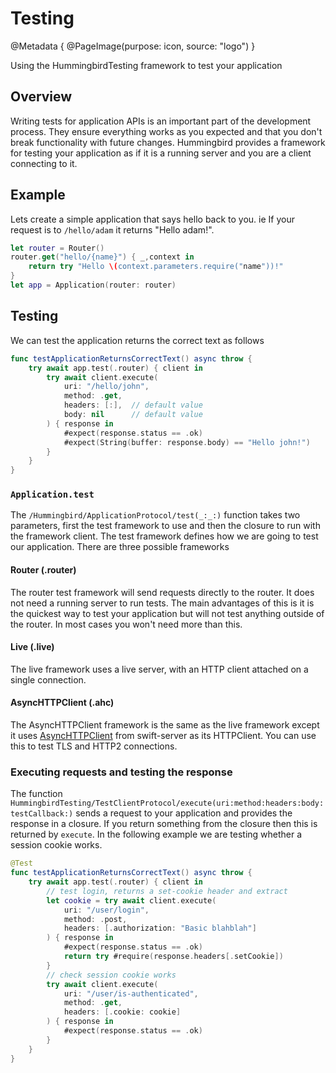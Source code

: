 # Testing

@Metadata {
    @PageImage(purpose: icon, source: "logo")
}

Using the HummingbirdTesting framework to test your application

## Overview

Writing tests for application APIs is an important part of the development process. They ensure everything works as you expected and that you don't break functionality with future changes. Hummingbird provides a framework for testing your application as if it is a running server and you are a client connecting to it.

## Example

Lets create a simple application that says hello back to you. ie If your request is to `/hello/adam` it returns "Hello adam!".

```swift
let router = Router()
router.get("hello/{name}") { _,context in
    return try "Hello \(context.parameters.require("name"))!"
}
let app = Application(router: router)
```

## Testing

We can test the application returns the correct text as follows

```swift
func testApplicationReturnsCorrectText() async throw {
    try await app.test(.router) { client in
        try await client.execute(
            uri: "/hello/john",
            method: .get,
            headers: [:],  // default value
            body: nil      // default value
        ) { response in
            #expect(response.status == .ok)
            #expect(String(buffer: response.body) == "Hello john!")
        }
    }
}
```

### `Application.test`

The ``/Hummingbird/ApplicationProtocol/test(_:_:)`` function takes two parameters, first the test framework to use and then the closure to run with the framework client. The test framework defines how we are going to test our application. There are three possible frameworks

#### Router (.router)

The router test framework will send requests directly to the router. It does not need a running server to run tests. The main advantages of this is it is the quickest way to test your application but will not test anything outside of the router. In most cases you won't need more than this.

#### Live (.live)

The live framework uses a live server, with an HTTP client attached on a single connection.

#### AsyncHTTPClient (.ahc)

The AsyncHTTPClient framework is the same as the live framework except it uses [AsyncHTTPClient](https://github.com/swift-server/async-http-client) from swift-server as its HTTPClient. You can use this to test TLS and HTTP2 connections.

### Executing requests and testing the response

The function ``HummingbirdTesting/TestClientProtocol/execute(uri:method:headers:body:testCallback:)`` sends a request to your application and provides the response in a closure. If you return something from the closure then this is returned by `execute`. In the following example we are testing whether a session cookie works.

```swift
@Test
func testApplicationReturnsCorrectText() async throw {
    try await app.test(.router) { client in
        // test login, returns a set-cookie header and extract
        let cookie = try await client.execute(
            uri: "/user/login", 
            method: .post, 
            headers: [.authorization: "Basic blahblah"]
        ) { response in
            #expect(response.status == .ok)
            return try #require(response.headers[.setCookie])
        }
        // check session cookie works
        try await client.execute(
            uri: "/user/is-authenticated", 
            method: .get, 
            headers: [.cookie: cookie]
        ) { response in
            #expect(response.status == .ok)
        }
    }
}
```
